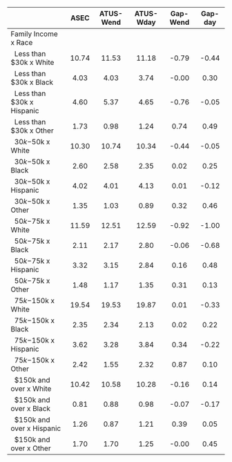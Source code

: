 
|                      |         ASEC |    ATUS-Wend |    ATUS-Wday |     Gap-Wend |      Gap-day |
| -------------------- | :----------: | :----------: | :----------: | :----------: | :----------: |
| Family Income x Race |              |              |              |              |              |
| &nbsp;&nbsp;Less than $30k x White |        10.74 |        11.53 |        11.18 |        -0.79 |        -0.44 |
| &nbsp;&nbsp;Less than $30k x Black |         4.03 |         4.03 |         3.74 |        -0.00 |         0.30 |
| &nbsp;&nbsp;Less than $30k x Hispanic |         4.60 |         5.37 |         4.65 |        -0.76 |        -0.05 |
| &nbsp;&nbsp;Less than $30k x Other |         1.73 |         0.98 |         1.24 |         0.74 |         0.49 |
| &nbsp;&nbsp;$30k-$50k x White |        10.30 |        10.74 |        10.34 |        -0.44 |        -0.05 |
| &nbsp;&nbsp;$30k-$50k x Black |         2.60 |         2.58 |         2.35 |         0.02 |         0.25 |
| &nbsp;&nbsp;$30k-$50k x Hispanic |         4.02 |         4.01 |         4.13 |         0.01 |        -0.12 |
| &nbsp;&nbsp;$30k-$50k x Other |         1.35 |         1.03 |         0.89 |         0.32 |         0.46 |
| &nbsp;&nbsp;$50k-$75k x White |        11.59 |        12.51 |        12.59 |        -0.92 |        -1.00 |
| &nbsp;&nbsp;$50k-$75k x Black |         2.11 |         2.17 |         2.80 |        -0.06 |        -0.68 |
| &nbsp;&nbsp;$50k-$75k x Hispanic |         3.32 |         3.15 |         2.84 |         0.16 |         0.48 |
| &nbsp;&nbsp;$50k-$75k x Other |         1.48 |         1.17 |         1.35 |         0.31 |         0.13 |
| &nbsp;&nbsp;$75k-$150k x White |        19.54 |        19.53 |        19.87 |         0.01 |        -0.33 |
| &nbsp;&nbsp;$75k-$150k x Black |         2.35 |         2.34 |         2.13 |         0.02 |         0.22 |
| &nbsp;&nbsp;$75k-$150k x Hispanic |         3.62 |         3.28 |         3.84 |         0.34 |        -0.22 |
| &nbsp;&nbsp;$75k-$150k x Other |         2.42 |         1.55 |         2.32 |         0.87 |         0.10 |
| &nbsp;&nbsp;$150k and over x White |        10.42 |        10.58 |        10.28 |        -0.16 |         0.14 |
| &nbsp;&nbsp;$150k and over x Black |         0.81 |         0.88 |         0.98 |        -0.07 |        -0.17 |
| &nbsp;&nbsp;$150k and over x Hispanic |         1.26 |         0.87 |         1.21 |         0.39 |         0.05 |
| &nbsp;&nbsp;$150k and over x Other |         1.70 |         1.70 |         1.25 |        -0.00 |         0.45 |

